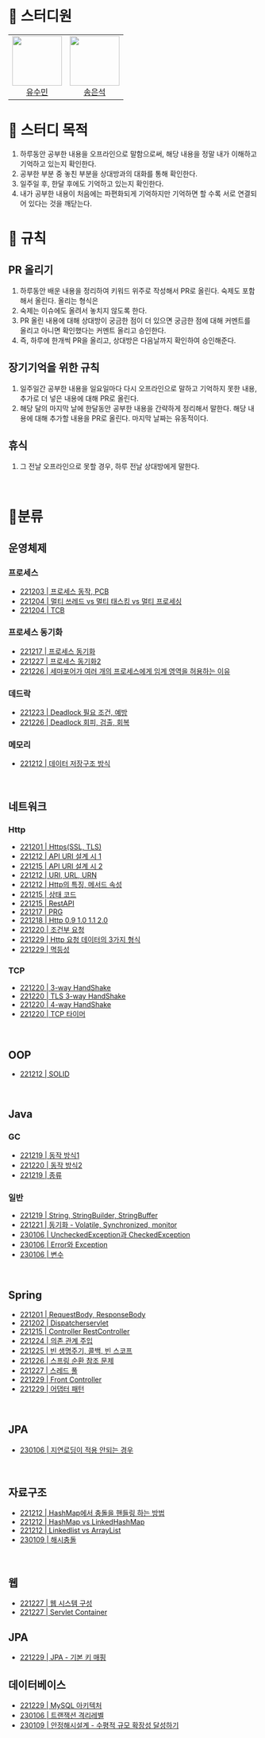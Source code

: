 # 🌱 스터디원

<table>
  <tr>
    <td align="center">
      <a href="https://github.com/sue4869">
        <img src="https://avatars.githubusercontent.com/u/68679529?v=4" width="100px;" />
        <br />
        유수민
      </a>
    </td>
    <td align="center">
      <a href="https://github.com/tilsong">
        <img src="https://avatars.githubusercontent.com/u/37373826?v=4" width="100px;" />
        <br />
        송은석
      </a>
    </td>
</table>

# 📌 스터디 목적
1) 하루동안 공부한 내용을 오프라인으로 말함으로써, 해당 내용을 정말 내가 이해하고 기억하고 있는지 확인한다. 
2) 공부한 부분 중 놓친 부분을 상대방과의 대화를 통해 확인한다. 
3) 일주일 후, 한달 후에도 기억하고 있는지 확인한다. 
4) 내가 공부한 내용이 처음에는 파편화되게 기억하지만 기억하면 할 수록 서로 연결되어 있다는 것을 깨닫는다. 

# 🔔 규칙
## PR 올리기
1) 하루동안 배운 내용을 정리하여 키워드 위주로 작성해서 PR로 올린다. 숙제도 포함해서 올린다. 올리는 형식은 
2) 숙제는 이슈에도 올려서 놓치지 않도록 한다. 
3) PR 올린 내용에 대해 상대방이 궁금한 점이 더 있으면 궁금한 점에 대해 커멘트를 올리고 아니면 확인했다는 커멘트 올리고 승인한다. 
4) 즉, 하루에 한개씩 PR을 올리고, 상대방은 다음날까지 확인하여 승인해준다. 

## 장기기억을 위한 규칙
1) 일주일간 공부한 내용을 일요일마다 다시 오프라인으로 말하고 기억하지 못한 내용, 추가로 더 넣은 내용에 대해 PR로 올린다. 
2) 해당 달의 마지막 날에 한달동안 공부한 내용을 간략하게 정리해서 말한다. 해당 내용에 대해 추가할 내용을 PR로 올린다. 마지막 날짜는 유동적이다.

## 휴식
1) 그 전날 오프라인으로 못할 경우, 하루 전날 상대방에게 말한다. 

<br>



# 🐳분류



## 운영체제

### 프로세스
*  [221203 | 프로세스 동작, PCB](https://github.com/sue4869/memoryTalking/blob/main/2022/12/Day03/sumin.pdf)
*  [221204 | 멀티 쓰레드 vs 멀티 태스킹 vs 멀티 프로세싱](https://github.com/sue4869/memoryTalking/blob/main/2022/12/Day03/sumin.pdf)
*  [221204 | TCB ](https://github.com/sue4869/memoryTalking/blob/main/2022/12/Day03/sumin.pdf)

### 프로세스 동기화
*  [221217 | 프로세스 동기화](https://github.com/sue4869/memoryTalking/blob/main/2022/12/Day17/eunseok.pdf)
*  [221227 | 프로세스 동기화2](https://github.com/sue4869/memoryTalking/blob/main/2022/12/Day27/sumin1227.pdf)
*  [221226 | 세마포어가 여러 개의 프로세스에게 임계 영역을 허용하는 이유](https://github.com/sue4869/memoryTalking/blob/main/2022/12/Day03/sumin.pdf)

### 데드락
*  [221223 | Deadlock 필요 조건, 예방](https://github.com/sue4869/memoryTalking/blob/main/2022/12/Day23/eunseok.pdf)
*  [221226 | Deadlock 회피, 검출, 회복](https://github.com/sue4869/memoryTalking/blob/main/2022/12/Day03/sumin.pdf)

### 메모리
*  [221212 | 데이터 저장구조 방식](https://github.com/sue4869/memoryTalking/blob/main/2022/12/Day03/sumin.pdf)

<br>

## 네트워크
### Http
*  [221201 | Https(SSL, TLS)](https://github.com/sue4869/memoryTalking/blob/main/2022/12/Day01/sumin.pdf)
*  [221212 | API URI 설계 시 1](https://github.com/sue4869/memoryTalking/blob/main/2022/12/Day12/eunseok.pdf) 
*  [221215 | API URI 설계 시 2](https://github.com/sue4869/memoryTalking/blob/main/2022/12/Day15/eunseok.pdf)
*  [221212 | URI, URL, URN](https://github.com/sue4869/memoryTalking/blob/main/2022/12/Day12/eunseok.pdf)
*  [221212 | Http의 특징, 메서드 속성](https://github.com/sue4869/memoryTalking/blob/main/2022/12/Day12/eunseok.pdf)
*  [221215 | 상태 코드](https://github.com/sue4869/memoryTalking/blob/main/2022/12/Day15/eunseok.pdf)
*  [221215 | RestAPI](https://github.com/sue4869/memoryTalking/blob/main/2022/12/Day15/sumin.pdf)
*  [221217 | PRG](https://github.com/sue4869/memoryTalking/blob/main/2022/12/Day17/eunseok.pdf)
*  [221218 | Http 0.9 1.0 1.1 2.0](https://github.com/sue4869/memoryTalking/blob/main/2022/12/Day18/eunseok.pdf)
*  [221220 | 조건부 요청](https://github.com/sue4869/memoryTalking/blob/main/2022/12/Day20/es.pdf)
*  [221229 | Http 요청 데이터의 3가지 형식](https://github.com/sue4869/memoryTalking/blob/main/2022/12/Day29/eunseok.pdf)
*  [221229 | 멱등성](https://github.com/sue4869/memoryTalking/blob/main/2022/12/Day29/eunseok.pdf)
### TCP
*  [221220 | 3-way HandShake](https://github.com/sue4869/memoryTalking/blob/main/2022/12/Day20/ysm.pdf)
*  [221220 | TLS 3-way HandShake](https://github.com/sue4869/memoryTalking/blob/main/2022/12/Day20/ysm.pdf)
*  [221220 | 4-way HandShake](https://github.com/sue4869/memoryTalking/blob/main/2022/12/Day20/ysm.pdf)
*  [221220 | TCP 타이머](https://github.com/sue4869/memoryTalking/blob/main/2022/12/Day20/ysm.pdf)

<br>

## OOP
* [221212 | SOLID](https://github.com/sue4869/memoryTalking/blob/main/2022/12/Day12/sumin.pdf)

<br>

## Java
### GC
  * [221219 | 동작 방식1](https://github.com/sue4869/memoryTalking/blob/main/2022/12/Day19/sumin.pdf)
  * [221220 | 동작 방식2](https://github.com/sue4869/memoryTalking/blob/main/2022/12/Day20/sumin.pdf)
  * [221219 | 종류](https://github.com/sue4869/memoryTalking/blob/main/2022/12/Day19/sumin.pdf)
### 일반
  * [221219 | String, StringBuilder, StringBuffer](https://github.com/sue4869/memoryTalking/blob/main/2022/12/Day19/sumin.pdf)
  * [221221 | 동기화 - Volatile, Synchronized, monitor](https://github.com/sue4869/memoryTalking/blob/main/2022/12/Day21/eunseok.pdf)
  * [230106 | UncheckedException과 CheckedException](https://github.com/sue4869/memoryTalking/blob/main/2023/01/1주차/Day6/sumin.pdf)
  * [230106 | Error와 Exception](https://github.com/sue4869/memoryTalking/blob/main/2023/01/1주차/Day6/sumin.pdf)
  * [230106 | 변수](https://github.com/sue4869/memoryTalking/blob/main/2023/01/1주차/Day6/eunseok.pdf)

<br>

## Spring
  * [221201 | RequestBody, ResponseBody](https://github.com/sue4869/memoryTalking/blob/main/2022/12/Day01/sumin.pdf)
  * [221202 | Dispatcherservlet](https://github.com/sue4869/memoryTalking/blob/main/2022/12/Day02/sumin.pdf)
  * [221215 | Controller RestController](https://github.com/sue4869/memoryTalking/blob/main/2022/12/Day15/sumin.pdf)
  * [221224 | 의존 관계 주입](https://github.com/sue4869/memoryTalking/blob/main/2022/12/Day24/eunseok.pdf)
  * [221225 | 빈 생명주기, 콜백, 빈 스코프](https://github.com/sue4869/memoryTalking/blob/main/2022/12/Day25/eunseok.pdf)
  * [221226 | 스프링 순환 참조 문제](https://github.com/sue4869/memoryTalking/blob/main/2022/12/Day26/eunseok.pdf)
  * [221227 | 스레드 풀](https://github.com/sue4869/memoryTalking/blob/main/2022/12/Day27/eunseok.pdf)
  * [221229 | Front Controller](https://github.com/sue4869/memoryTalking/blob/main/2022/12/Day29/eunseok.pdf)
  * [221229 | 어댑터 패턴](https://github.com/sue4869/memoryTalking/blob/main/2022/12/Day29/eunseok.pdf)

<br>

## JPA
  * [230106 | 지연로딩이 적용 안되는 경우](https://github.com/sue4869/memoryTalking/blob/main/2023/01/1주차/Day6/sumin.pdf)

<br>

## 자료구조

  * [221212 | HashMap에서 충돌을 핸들링 하는 방법](https://github.com/sue4869/memoryTalking/blob/main/2022/12/Day12/sumin.pdf)
  * [221212 | HashMap vs LinkedHashMap ](https://github.com/sue4869/memoryTalking/blob/main/2022/12/Day12/sumin.pdf)
  * [221212 | Linkedlist vs ArrayList](https://github.com/sue4869/memoryTalking/blob/main/2022/12/Day12/sumin.pdf)
  * [230109 | 해시충돌](https://github.com/sue4869/memoryTalking/blob/main/2023/01/1주차/Day9/sumin.pdf)


<br>

## 웹 
  * [221227 | 웹 시스템 구성](https://github.com/sue4869/memoryTalking/blob/main/2022/12/Day27/eunseok.pdf)
  * [221227 | Servlet Container](https://github.com/sue4869/memoryTalking/blob/main/2022/12/Day27/eunseok.pdf)

## JPA
  * [221229 | JPA - 기본 키 매핑 ](https://github.com/sue4869/memoryTalking/blob/main/2022/12/Day29/sumin.pdf)

## 데이터베이스
  * [221229 | MySQL 아키텍처 ](https://github.com/sue4869/memoryTalking/blob/main/2022/12/Day29/sumin.pdf)
  * [230106 | 트랜잭션 격리레벨 ](https://github.com/sue4869/memoryTalking/blob/main/2023/01/1주차/Day6/sumin.pdf)
  * [230109 | 안정해시설계 - 수평적 규모 확장성 달성하기](https://github.com/sue4869/memoryTalking/blob/main/2023/01/1주차/Day9/sumin.pdf)



